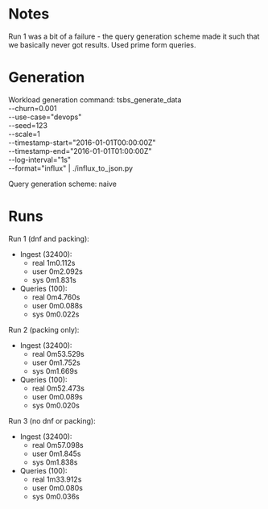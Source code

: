 # Notes
Run 1 was a bit of a failure - the query generation scheme made it such that we basically never got results. Used prime form queries.

# Generation
Workload generation command:
tsbs_generate_data \
    --churn=0.001 \
    --use-case="devops" \
    --seed=123 \
    --scale=1 \
    --timestamp-start="2016-01-01T00:00:00Z" \
    --timestamp-end="2016-01-01T01:00:00Z" \
    --log-interval="1s" \
    --format="influx" | ./influx_to_json.py

Query generation scheme: naive

# Runs
Run 1 (dnf and packing):
- Ingest (32400):
    - real    1m0.112s
    - user    0m2.092s
    - sys     0m1.831s
- Queries (100):
    - real    0m4.760s
    - user    0m0.088s
    - sys     0m0.022s

Run 2 (packing only):
- Ingest (32400):
    - real    0m53.529s
    - user    0m1.752s
    - sys     0m1.669s
- Queries (100):
    - real    0m52.473s
    - user    0m0.089s
    - sys     0m0.020s

Run 3 (no dnf or packing):
- Ingest (32400):
    - real    0m57.098s
    - user    0m1.845s
    - sys     0m1.838s
- Queries (100):
    - real    1m33.912s
    - user    0m0.080s
    - sys     0m0.036s
